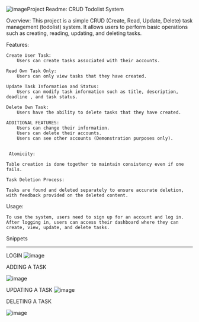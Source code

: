 ![image](https://github.com/drkcutie/JAVAFXDATABASE/assets/114794264/0ee9c81a-2d0e-4971-a3db-03ed00a5fa1e)Project Readme: CRUD Todolist System

Overview:
This project is a simple CRUD (Create, Read, Update, Delete) task management (todolist) system. It allows users to perform basic operations such as creating, reading, updating, and deleting tasks.

Features:

    Create User Task:
        Users can create tasks associated with their accounts.

    Read Own Task Only:
        Users can only view tasks that they have created.

    Update Task Information and Status:
        Users can modify task information such as title, description, deadline , and task status.

    Delete Own Task:
        Users have the ability to delete tasks that they have created.

    ADDITIONAL FEATURES:
        Users can change their information.
        Users can delete their accounts.
        Users can see other accounts (Demonstration purposes only).
        

     Atomicity:

    Table creation is done together to maintain consistency even if one fails.

    Task Deletion Process:

    Tasks are found and deleted separately to ensure accurate deletion, with feedback provided on the deleted content.
    

Usage:

    To use the system, users need to sign up for an account and log in.
    After logging in, users can access their dashboard where they can create, view, update, and delete tasks.



Snippets
_______________________________________________________________________________________________________________________________________________________
LOGIN
![image](https://github.com/drkcutie/JAVAFXDATABASE/assets/114794264/9526db8e-9ee2-4fb0-9b52-3c5ac52afd80)


ADDING A TASK

![image](https://github.com/drkcutie/JAVAFXDATABASE/assets/114794264/20c0ed17-fa12-474f-8036-4fcc63cb3c76)


UPDATING A TASK
![image](https://github.com/drkcutie/JAVAFXDATABASE/assets/114794264/09eefd20-857f-464c-9975-5a6865dd0970)


DELETING A TASK

![image](https://github.com/drkcutie/JAVAFXDATABASE/assets/114794264/edf6deb5-9d7f-4d55-8bc5-ca83e23faec8)





